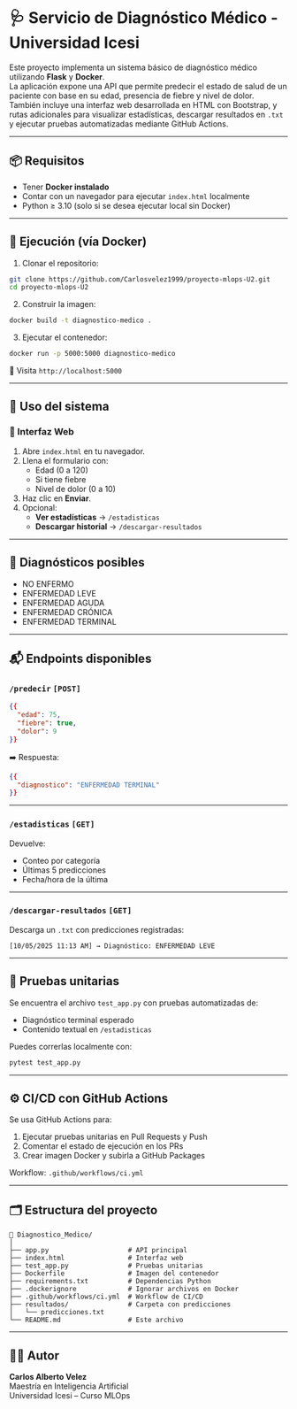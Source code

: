 # 🩺 Servicio de Diagnóstico Médico - Universidad Icesi

Este proyecto implementa un sistema básico de diagnóstico médico utilizando **Flask** y **Docker**.  
La aplicación expone una API que permite predecir el estado de salud de un paciente con base en su edad, presencia de fiebre y nivel de dolor.  
También incluye una interfaz web desarrollada en HTML con Bootstrap, y rutas adicionales para visualizar estadísticas, descargar resultados en `.txt` y ejecutar pruebas automatizadas mediante GitHub Actions.

---

## 📦 Requisitos

- Tener **Docker instalado**
- Contar con un navegador para ejecutar `index.html` localmente
- Python ≥ 3.10 (solo si se desea ejecutar local sin Docker)

---

## 🚀 Ejecución (vía Docker)

1. Clonar el repositorio:

```bash
git clone https://github.com/Carlosvelez1999/proyecto-mlops-U2.git
cd proyecto-mlops-U2
```

2. Construir la imagen:

```bash
docker build -t diagnostico-medico .
```

3. Ejecutar el contenedor:

```bash
docker run -p 5000:5000 diagnostico-medico
```

📍 Visita `http://localhost:5000`

---

## 🧪 Uso del sistema

### 🔸 Interfaz Web

1. Abre `index.html` en tu navegador.
2. Llena el formulario con:
   - Edad (0 a 120)
   - Si tiene fiebre
   - Nivel de dolor (0 a 10)
3. Haz clic en **Enviar**.
4. Opcional:
   - **Ver estadísticas** → `/estadisticas`
   - **Descargar historial** → `/descargar-resultados`

---

## 🧠 Diagnósticos posibles

- NO ENFERMO  
- ENFERMEDAD LEVE  
- ENFERMEDAD AGUDA  
- ENFERMEDAD CRÓNICA  
- ENFERMEDAD TERMINAL

---

## 📬 Endpoints disponibles

### `/predecir` `[POST]`

```json
{{
  "edad": 75,
  "fiebre": true,
  "dolor": 9
}}
```

➡️ Respuesta:

```json
{{
  "diagnostico": "ENFERMEDAD TERMINAL"
}}
```

---

### `/estadisticas` `[GET]`

Devuelve:

- Conteo por categoría
- Últimas 5 predicciones
- Fecha/hora de la última

---

### `/descargar-resultados` `[GET]`

Descarga un `.txt` con predicciones registradas:

```
[10/05/2025 11:13 AM] → Diagnóstico: ENFERMEDAD LEVE
```

---

## 🧪 Pruebas unitarias

Se encuentra el archivo `test_app.py` con pruebas automatizadas de:

- Diagnóstico terminal esperado
- Contenido textual en `/estadisticas`

Puedes correrlas localmente con:

```bash
pytest test_app.py
```

---

## ⚙️ CI/CD con GitHub Actions

Se usa GitHub Actions para:

1. Ejecutar pruebas unitarias en Pull Requests y Push
2. Comentar el estado de ejecución en los PRs
3. Crear imagen Docker y subirla a GitHub Packages

Workflow: `.github/workflows/ci.yml`

---

## 🗂️ Estructura del proyecto

```
📁 Diagnostico_Medico/
│
├── app.py                    # API principal
├── index.html                # Interfaz web
├── test_app.py               # Pruebas unitarias
├── Dockerfile                # Imagen del contenedor
├── requirements.txt          # Dependencias Python
├── .dockerignore             # Ignorar archivos en Docker
├── .github/workflows/ci.yml  # Workflow de CI/CD
├── resultados/               # Carpeta con predicciones
│   └── predicciones.txt
└── README.md                 # Este archivo
```

---

## 👨‍💻 Autor

**Carlos Alberto Velez**  
Maestría en Inteligencia Artificial  
Universidad Icesi – Curso MLOps

